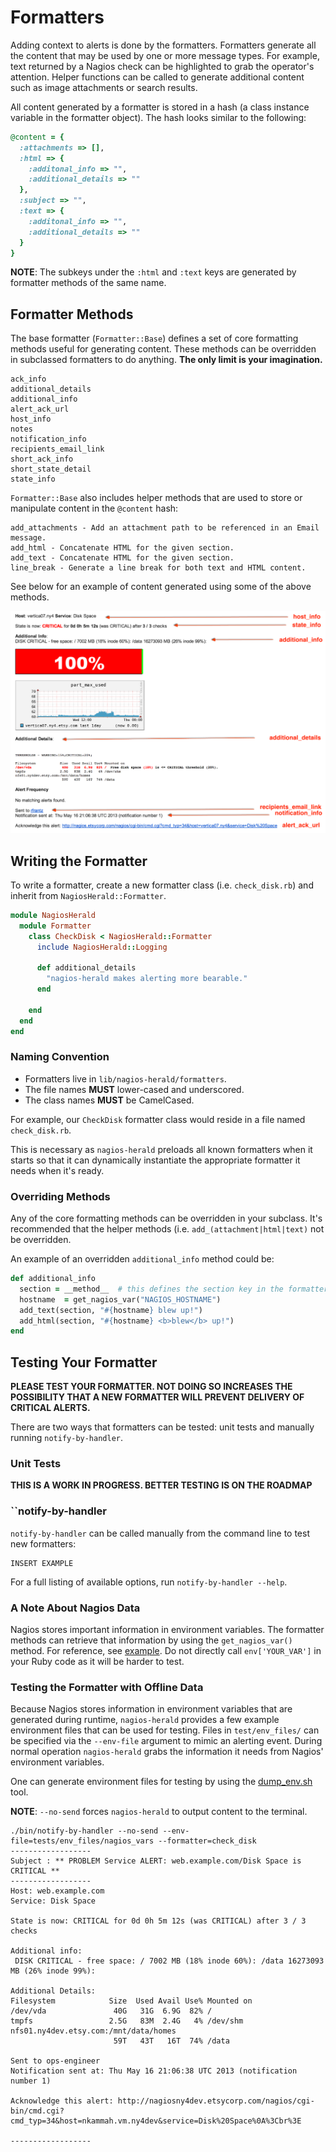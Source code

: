 # Formatters

Adding context to alerts is done by the formatters. Formatters generate all the content that may
be used by one or more message types. For example, text returned by a Nagios check
can be highlighted to grab the operator's attention. Helper functions can be called to generate
additional content such as image attachments or search results.

All content generated by a formatter is stored in a hash (a class instance variable in the
formatter object). The hash looks similar to the following:

```ruby
@content = {
  :attachments => [],
  :html => {
    :additonal_info => "",
    :additional_details => "" 
  },
  :subject => "",
  :text => {
    :additonal_info => "",
    :additional_details => ""
  }
}
```

**NOTE**: The subkeys under the ``:html`` and ``:text`` keys are generated by formatter methods of the
same name.

## Formatter Methods

The base formatter (``Formatter::Base``) defines a set of core formatting methods useful for generating content.
These methods can be overridden in subclassed formatters to do anything. **The only limit is your
imagination.**

    ack_info
    additional_details
    additional_info
    alert_ack_url
    host_info
    notes
    notification_info
    recipients_email_link
    short_ack_info
    short_state_detail
    state_info

``Formatter::Base`` also includes helper methods that are used to store or manipulate content in the
``@content`` hash:

    add_attachments - Add an attachment path to be referenced in an Email message.
    add_html - Concatenate HTML for the given section.
    add_text - Concatenate HTML for the given section.
    line_break - Generate a line break for both text and HTML content.

See below for an example of content generated using some of the above methods.

![nagios-herald-formatter-content-example.png](/docs/images/nagios-herald-formatter-content-example.png)

## Writing the Formatter

To write a formatter, create a new formatter class (i.e. ``check_disk.rb``) and inherit from ``NagiosHerald::Formatter``.

```ruby
module NagiosHerald
  module Formatter
    class CheckDisk < NagiosHerald::Formatter
      include NagiosHerald::Logging

      def additional_details
        "nagios-herald makes alerting more bearable."
      end

    end
  end
end
```

### Naming Convention

* Formatters live in ``lib/nagios-herald/formatters``.
* The file names **MUST** lower-cased and underscored.
* The class names **MUST** be CamelCased.

For example, our ``CheckDisk`` formatter class would reside in a file named ``check_disk.rb``.

This is necessary as ``nagios-herald`` preloads all known formatters when it starts so that it can
dynamically instantiate the appropriate formatter it needs when it's ready.

### Overriding Methods

Any of the core formatting methods can be overridden in your subclass.  It's recommended that the helper methods
(i.e. ``add_(attachment|html|text)`` not be overridden.

An example of an overridden ``additional_info`` method could be:

```ruby
def additional_info
  section = __method__  # this defines the section key in the formatter's content hash
  hostname  = get_nagios_var("NAGIOS_HOSTNAME")
  add_text(section, "#{hostname} blew up!")
  add_html(section, "#{hostname} <b>blew</b> up!")
end
```

## Testing Your Formatter

**PLEASE TEST YOUR FORMATTER. NOT DOING SO INCREASES THE POSSIBILITY THAT A NEW FORMATTER WILL PREVENT DELIVERY OF CRITICAL ALERTS.**

There are two ways that formatters can be tested: unit tests and manually running ``notify-by-handler``.

### Unit Tests

**THIS IS A WORK IN PROGRESS. BETTER TESTING IS ON THE ROADMAP**

### ``notify-by-handler

``notify-by-handler`` can be called manually from the command line to test new formatters:

```
INSERT EXAMPLE
```

For a full listing of available options, run ``notify-by-handler --help``.

### A Note About Nagios Data

Nagios stores important information in environment variables.  The formatter methods can retrieve that
information by using the ``get_nagios_var()`` method.  For reference, see
[example](https://github.etsycorp.com/Sysops/nagios-herald/blob/master/tests/env_files/nagios_vars). Do not directly call
``env['YOUR_VAR']`` in your Ruby code as it will be harder to test.

### Testing the Formatter with Offline Data

Because Nagios stores information in environment variables that are generated during runtime, ``nagios-herald``
provides a few example environment files that can be used for testing. Files in ``test/env_files/`` can be specified via the
``--env-file`` argument to mimic an alerting event.  During normal operation ``nagios-herald`` grabs
the information it needs from Nagios' environment variables.

One can generate environment files for testing by using the [dump_env.sh](/docs/tools.md#dump_env.sh) tool.

**NOTE**: ``--no-send`` forces ``nagios-herald`` to output content to the terminal.

```
./bin/notify-by-handler --no-send --env-file=tests/env_files/nagios_vars --formatter=check_disk
------------------
Subject : ** PROBLEM Service ALERT: web.example.com/Disk Space is CRITICAL **
------------------
Host: web.example.com
Service: Disk Space

State is now: CRITICAL for 0d 0h 5m 12s (was CRITICAL) after 3 / 3 checks

Additional info:
 DISK CRITICAL - free space: / 7002 MB (18% inode 60%): /data 16273093 MB (26% inode 99%):

Additional Details:
Filesystem            Size  Used Avail Use% Mounted on
/dev/vda               40G   31G  6.9G  82% /
tmpfs                 2.5G   83M  2.4G   4% /dev/shm
nfs01.ny4dev.etsy.com:/mnt/data/homes
                       59T   43T   16T  74% /data

Sent to ops-engineer
Notification sent at: Thu May 16 21:06:38 UTC 2013 (notification number 1)

Acknowledge this alert: http://nagiosny4dev.etsycorp.com/nagios/cgi-bin/cmd.cgi?cmd_typ=34&host=nkammah.vm.ny4dev&service=Disk%20Space%0A%3Cbr%3E

------------------
```
